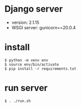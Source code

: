 # Django server
- version: 2.1.15
- WSGI server: gunicorn==20.0.4
# install
```
$ python -m venv env
$ source env/bin/activate
$ pip install -r requirements.txt
```
# run server
```
$ . ./run.sh
```
